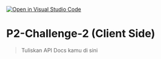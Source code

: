[![Open in Visual Studio Code](https://classroom.github.com/assets/open-in-vscode-2e0aaae1b6195c2367325f4f02e2d04e9abb55f0b24a779b69b11b9e10269abc.svg)](https://classroom.github.com/online_ide?assignment_repo_id=15625396&assignment_repo_type=AssignmentRepo)
# P2-Challenge-2 (Client Side)

> Tuliskan API Docs kamu di sini
